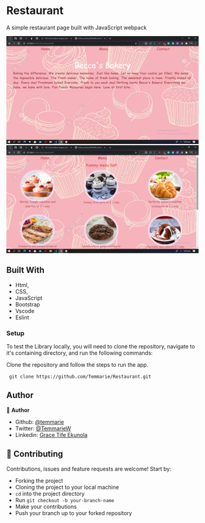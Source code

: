 # Restaurant
A simple restaurant page built with JavaScript webpack

![image](https://github.com/Temmarie/Restaurant/blob/feature/src/images/home.png)
![image](https://github.com/Temmarie/Restaurant/blob/feature/src/images/menu.png)

## Built With

- Html,
- CSS,
- JavaScript
- Bootstrap
- Vscode
- Eslint



### Setup

To test the Library locally, you will need to clone the repository, navigate to it's containing directory, and run the following commands:



Clone the repository and follow the steps to run the app.
```
 git clone https://github.com/Temmarie/Restaurant.git

```

## Author
👤 **Author**

- Github: [@temmarie](https://github.com/rammazzoti2000)
- Twitter: [@TemmarieW](https://twitter.com/TemmarieW)
- Linkedin: [Grace Tife Ekunola](https://www.linkedin.com/in/ekunola-grace/)

## 🤝 Contributing

Contributions, issues and feature requests are welcome! Start by:
* Forking the project
* Cloning the project to your local machine
* `cd` into the project directory
* Run `git checkout -b your-branch-name`
* Make your contributions
* Push your branch up to your forked repository


